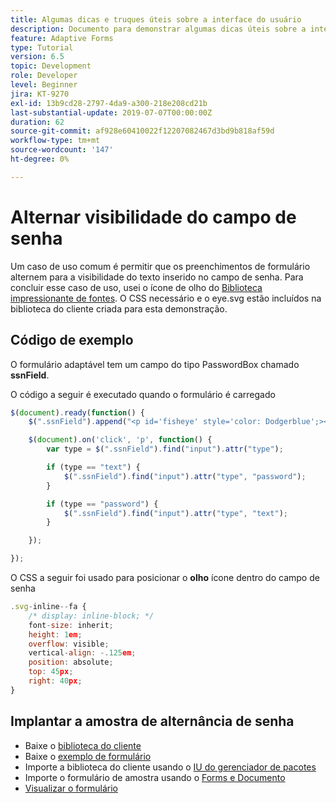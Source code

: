 ```yaml
---
title: Algumas dicas e truques úteis sobre a interface do usuário
description: Documento para demonstrar algumas dicas úteis sobre a interface do usuário
feature: Adaptive Forms
type: Tutorial
version: 6.5
topic: Development
role: Developer
level: Beginner
jira: KT-9270
exl-id: 13b9cd28-2797-4da9-a300-218e208cd21b
last-substantial-update: 2019-07-07T00:00:00Z
duration: 62
source-git-commit: af928e60410022f12207082467d3bd9b818af59d
workflow-type: tm+mt
source-wordcount: '147'
ht-degree: 0%

---
```


# Alternar visibilidade do campo de senha

Um caso de uso comum é permitir que os preenchimentos de formulário alternem para a visibilidade do texto inserido no campo de senha.
Para concluir esse caso de uso, usei o ícone de olho do [Biblioteca impressionante de fontes](https://fontawesome.com/). O CSS necessário e o eye.svg estão incluídos na biblioteca do cliente criada para esta demonstração.



## Código de exemplo

O formulário adaptável tem um campo do tipo PasswordBox chamado **ssnField**.

O código a seguir é executado quando o formulário é carregado

```javascript
$(document).ready(function() {
    $(".ssnField").append("<p id='fisheye' style='color: Dodgerblue';><i class='fa fa-eye'></i></p>");

    $(document).on('click', 'p', function() {
        var type = $(".ssnField").find("input").attr("type");

        if (type == "text") {
            $(".ssnField").find("input").attr("type", "password");
        }

        if (type == "password") {
            $(".ssnField").find("input").attr("type", "text");
        }

    });

});
```

O CSS a seguir foi usado para posicionar o **olho** ícone dentro do campo de senha

```javascript
.svg-inline--fa {
    /* display: inline-block; */
    font-size: inherit;
    height: 1em;
    overflow: visible;
    vertical-align: -.125em;
    position: absolute;
    top: 45px;
    right: 40px;
}
```

## Implantar a amostra de alternância de senha

* Baixe o [biblioteca do cliente](assets/simple-ui-tips.zip)
* Baixe o [exemplo de formulário](assets/simple-ui-tricks-form.zip)
* Importe a biblioteca do cliente usando o [IU do gerenciador de pacotes](http://localhost:4502/crx/packmgr/index.jsp)
* Importe o formulário de amostra usando o [Forms e Documento](http://localhost:4502/aem/forms.html/content/dam/formsanddocuments)
* [Visualizar o formulário](http://localhost:4502/content/dam/formsanddocuments/simpleuitips/jcr:content?wcmmode=disabled)
